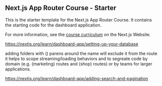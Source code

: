 ## Next.js App Router Course - Starter

This is the starter template for the Next.js App Router Course. It contains the starting code for the dashboard application.

For more information, see the [course curriculum](https://nextjs.org/learn) on the Next.js Website.



https://nextjs.org/learn/dashboard-app/setting-up-your-database

adding folders with () parens around the name will exclude it from the route 
it helps to scope streaming/loading behaviors and to segreate code by domain
(e.g. (marketing) routes and (shop) routes) or by teams for larger applications.

https://nextjs.org/learn/dashboard-app/adding-search-and-pagination
